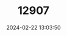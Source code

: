 ---
title: "12907"
category: "Maxomys whiteheadi"
draft: false
date: 2024-02-22 13:03:50
languages:
  English: ["Whitehead's Spiny Rat", "Whitehead’s Sundaic Maxomys"]
---